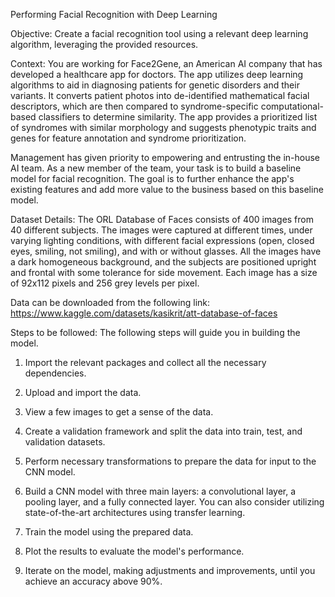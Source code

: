 Performing Facial Recognition with Deep Learning
 
Objective: Create a facial recognition tool using a relevant deep learning algorithm, leveraging the provided resources.
 
Context: You are working for Face2Gene, an American AI company that has developed a healthcare app for doctors. The app utilizes deep learning algorithms to aid in diagnosing patients for genetic disorders and their variants. It converts patient photos into de-identified mathematical facial descriptors, which are then compared to syndrome-specific computational-based classifiers to determine similarity. The app provides a prioritized list of syndromes with similar morphology and suggests phenotypic traits and genes for feature annotation and syndrome prioritization.
 
Management has given priority to empowering and entrusting the in-house AI team. As a new member of the team, your task is to build a baseline model for facial recognition. The goal is to further enhance the app's existing features and add more value to the business based on this baseline model.
 
Dataset Details: The ORL Database of Faces consists of 400 images from 40 different subjects. The images were captured at different times, under varying lighting conditions, with different facial expressions (open, closed eyes, smiling, not smiling), and with or without glasses. All the images have a dark homogeneous background, and the subjects are positioned upright and frontal with some tolerance for side movement. Each image has a size of 92x112 pixels and 256 grey levels per pixel.
 
Data can be downloaded from the following link:
https://www.kaggle.com/datasets/kasikrit/att-database-of-faces
 
Steps to be followed: The following steps will guide you in building the model.
 
1. Import the relevant packages and collect all the necessary dependencies.
 
2. Upload and import the data.
 
3. View a few images to get a sense of the data.
 
4. Create a validation framework and split the data into train, test, and validation datasets.
 
5. Perform necessary transformations to prepare the data for input to the CNN model.
 
6. Build a CNN model with three main layers: a convolutional layer, a pooling layer, and a fully connected layer. You can also consider utilizing state-of-the-art architectures using transfer learning.
 
7. Train the model using the prepared data.
 
8. Plot the results to evaluate the model's performance.
 
9. Iterate on the model, making adjustments and improvements, until you achieve an accuracy above 90%.
